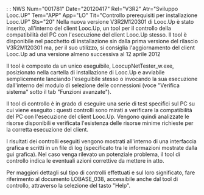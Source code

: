  :  : NWS Num="001781" Date="20120417" Rel="V3R2" Atr="Sviluppo Looc.UP" Tem="APP" App="LO" Tit="Controllo prerequisiti per installazione Looc.UP" Sts="20"
Nella nuova versione V3R2M120301 di Looc.Up è stato inserito, all'interno del client Looc.Up, un tool per il controllo della compatibilità del PC con l'esecuzione del client Looc.Up stesso.
Il tool è disponibile nel pacchetto di installazione sin dalla prima versione del rilascio V3R2M120301 ma, per il suo utilizzo, si consiglia l'aggiornamento del client Looc.Up ad una versione
almeno successiva al 12 aprile 2012

Il tool è composto da un unico eseguibile, LoocupNetTester_w.exe, posizionato nella cartella di installazione di Looc.Up e avviabile semplicemente lanciando l'eseguibile stesso o invocando la sua esecuzione dall'interno del modulo di selezione delle connessioni (voce "Verifica sistema" sotto il tab "Funzioni avanzate").

Il tool di controllo è in grado di eseguire una serie di test specifici sul PC su cui viene eseguito :  questi controlli sono mirati a verificare la compatibilità del PC con l'esecuzione del client Looc.Up. Vengono quindi analizzate le risorse disponibili e verificata l'esistenza delle risorse minime richieste per la corretta esecuzione del client.

I risultati dei controlli eseguiti vengono mostrati all'interno di una interfaccia grafica e scritti
in un file di log (specificato tra le informazioni mostrate dalla gui grafica). Nel caso venga rilevato un potenziale problema, il tool di controllo indica le eventuali azioni correttive da mettere in atto.

Per maggiori dettagli sul tipo di controlli effettuati e sul loro significato, fare riferimento al
documento LOBASE_038, accessibile anche dal tool di controllo, attraverso la selezione del tasto "Help".
